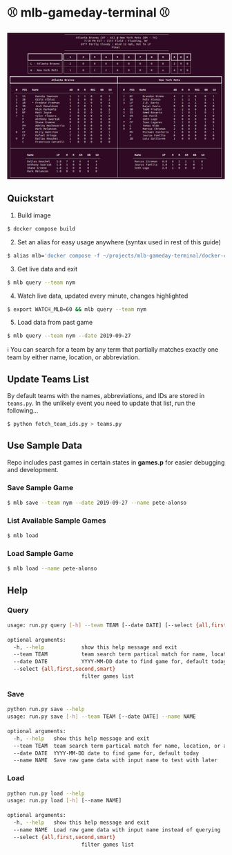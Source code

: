 # :baseball: mlb-gameday-terminal :baseball:

![Final Game Output Screenshot](/screenshots/game_final.png?raw=true)

## Quickstart

1. Build image

```bash
$ docker compose build
```

2. Set an alias for easy usage anywhere (syntax used in rest of this guide)

```bash
$ alias mlb='docker compose -f ~/projects/mlb-gameday-terminal/docker-compose.yaml run --rm app'
```

3. Get live data and exit

```bash
$ mlb query --team nym
```

4. Watch live data, updated every minute, changes highlighted
```bash
$ export WATCH_MLB=60 && mlb query --team nym
```

5. Load data from past game

```bash
$ mlb query --team nym --date 2019-09-27
```

:information_source: You can search for a team by any term that partially matches exactly one team by either name, location, or abbreviation.

## Update Teams List

By default teams with the names, abbreviations, and IDs are stored in `teams.py`. In the unlikely event you need to update that list, run the following...

```bash
$ python fetch_team_ids.py > teams.py
```

## Use Sample Data

Repo includes past games in certain states in **games.p** for easier debugging and development.

### Save Sample Game

```bash
$ mlb save --team nym --date 2019-09-27 --name pete-alonso
```

### List Available Sample Games

```bash
$ mlb load
```

### Load Sample Game

```bash
$ mlb load --name pete-alonso
```

## Help

### Query

```bash
usage: run.py query [-h] --team TEAM [--date DATE] [--select {all,first,second,smart}]

optional arguments:
  -h, --help            show this help message and exit
  --team TEAM           team search term partical match for name, location, or abbreviation
  --date DATE           YYYY-MM-DD date to find game for, default today
  --select {all,first,second,smart}
                        filter games list
```

### Save

```bash
python run.py save --help
usage: run.py save [-h] --team TEAM [--date DATE] --name NAME

optional arguments:
  -h, --help   show this help message and exit
  --team TEAM  team search term partical match for name, location, or abbreviation
  --date DATE  YYYY-MM-DD date to find game for, default today
  --name NAME  Save raw game data with input name to test with later
```

### Load

```bash
python run.py load --help
usage: run.py load [-h] [--name NAME]

optional arguments:
  -h, --help   show this help message and exit
  --name NAME  Load raw game data with input name instead of querying
  --select {all,first,second,smart}
                        filter games list
```
